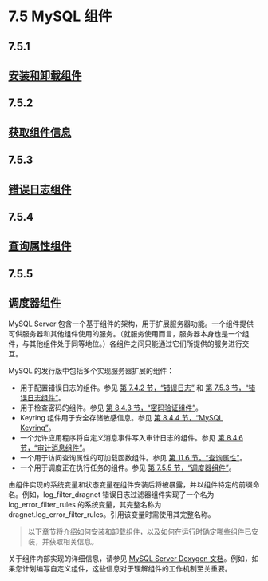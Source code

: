 # **7.5 MySQL 组件**







## **7.5.1** 

## [**安装和卸载组件**](#751-installing-and-uninstalling-components)







## **7.5.2** 

## [**获取组件信息**](#752-obtaining-component-information)







## **7.5.3** 

## [**错误日志组件**](#753-error-log-components)







## **7.5.4** 

## [**查询属性组件**](#754-query-attribute-components)







## **7.5.5** 

## [**调度器组件**](#755-scheduler-component)





MySQL Server 包含一个基于组件的架构，用于扩展服务器功能。一个组件提供可供服务器和其他组件使用的服务。（就服务使用而言，服务器本身也是一个组件，与其他组件处于同等地位。）各组件之间只能通过它们所提供的服务进行交互。



MySQL 的发行版中包括多个实现服务器扩展的组件：



- 用于配置错误日志的组件。参见 [第 7.4.2 节，“错误日志”](#742-the-error-log) 和 [第 7.5.3 节，“错误日志组件”](#753-error-log-components)。
- 用于检查密码的组件。参见 [第 8.4.3 节，“密码验证组件”](#843-the-password-validation-component)。
- Keyring 组件用于安全存储敏感信息。参见 [第 8.4.4 节，“MySQL Keyring”](#844-the-mysql-keyring)。
- 一个允许应用程序将自定义消息事件写入审计日志的组件。参见 [第 8.4.6 节，“审计消息组件”](#846-the-audit-message-component)。
- 一个用于访问查询属性的可加载函数组件。参见 [第 11.6 节，“查询属性”](#116-query-attributes)。
- 一个用于调度正在执行任务的组件。参见 [第 7.5.5 节，“调度器组件”](#755-scheduler-component)。





由组件实现的系统变量和状态变量在组件安装后将被暴露，并以组件特定的前缀命名。例如，log_filter_dragnet 错误日志过滤器组件实现了一个名为 log_error_filter_rules 的系统变量，其完整名称为 dragnet.log_error_filter_rules。引用该变量时需使用其完整名称。



> 以下章节将介绍如何安装和卸载组件，以及如何在运行时确定哪些组件已安装，并获取相关信息。



关于组件内部实现的详细信息，请参见 [MySQL Server Doxygen 文档](https://dev.mysql.com/doc/index-other.html)。例如，如果您计划编写自定义组件，这些信息对于理解组件的工作机制至关重要。